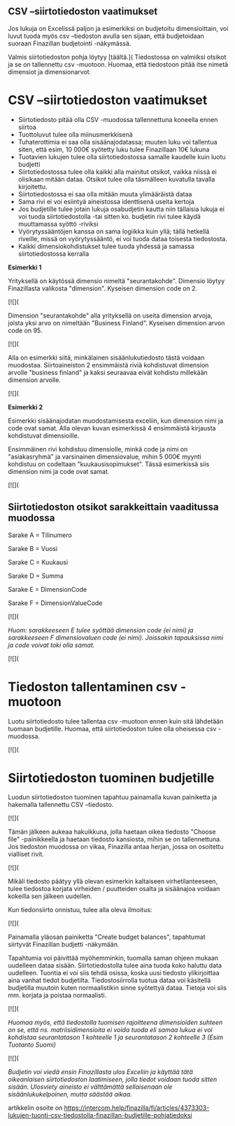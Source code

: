 ## CSV –siirtotiedoston vaatimukset

Jos lukuja on Excelissä paljon ja esimerkiksi on budjetoitu dimensioittain, voi luvut tuoda myös csv –tiedoston avulla sen sijaan, että budjetoidaan suoraan Finazillan budjetointi -näkymässä.

Valmis siirtotiedoston pohja löytyy [täältä.]( Tiedostossa on valmiiksi otsikot ja se on tallennettu csv -muotoon. Huomaa, että tiedostoon pitää itse nimetä dimensiot ja dimensionarvot.

# **CSV –siirtotiedoston vaatimukset**

* Siirtotiedosto pitää olla CSV -muodossa tallennettuna koneella ennen siirtoa
* Tuottoluvut tulee olla miinusmerkkisenä
* Tuhaterottimia ei saa olla sisäänajodatassa; muuten luku voi tallentua siten, että esim, 10 000€ syötetty luku tulee Finazillaan 10€ lukuna
* Tuotavien lukujen tulee olla siirtotiedostossa samalle kaudelle kuin luotu budjetti
* Siirtotiedostossa tulee olla kaikki alla mainitut otsikot, vaikka niissä ei olisikaan mitään dataa. Otsikot tulee olla täsmälleen kuvatulla tavalla kirjoitettu.
* Siirtotiedostossa ei saa olla mitään muuta ylimääräistä dataa
* Sama rivi ei voi esiintyä aineistossa identtisenä useita kertoja
* Jos budjetille tulee jotain lukuja osabudjetin kautta niin tällaisia lukuja ei voi tuoda siirtotiedostolla -tai sitten ko. budjetin rivi tulee käydä muuttamassa syöttö -riviksi
* Vyörytyssääntöjen kanssa on sama logiikka kuin yllä; tällä hetkellä riveille, missä on vyörytyssääntö, ei voi tuoda dataa toisesta tiedostosta.
* Kaikki dimensiokohdistukset tulee tuoda yhdessä ja samassa siirtotiedostossa kerralla

**Esimerkki 1**

Yrityksellä on käytössä dimensio nimeltä "seurantakohde". Dimensio löytyy Finazillasta valikosta "dimension". Kyseisen dimension code on 2.

[![](

Dimension "seurantakohde" alla yrityksellä on useita dimension arvoja, joista yksi arvo on nimeltään "Business Finland". Kyseisen dimension arvon code on 95.

[![](

Alla on esimerkki siitä, minkälainen sisäänlukutiedosto tästä voidaan muodostaa. Siirtoaineiston 2 ensimmäistä riviä kohdistuvat dimension arvolle "business finland" ja kaksi seuraavaa eivät kohdistu millekään dimension arvolle.

[![](

**Esimerkki 2** 

Esimerkki sisäänajodatan muodostamisesta exceliin, kun dimension nimi ja code ovat samat. Alla olevan kuvan esimerkissä 4 ensimmäistä kirjausta kohdistuvat dimensioille.

Ensimmäinen rivi kohdistuu dimensiolle, minkä code ja nimi on "asiakasryhmä" ja varsinainen dimensiovalue, mihin 5 000€ myynti kohdistuu on codeltaan "kuukausisopimukset". Tässä esimerkissä siis dimension nimi ja code ovat samat.

[![](

## 

## **Siirtotiedoston otsikot sarakkeittain vaaditussa muodossa**

Sarake A = Tilinumero

Sarake B = Vuosi

Sarake C = Kuukausi

Sarake D = Summa

Sarake E = DimensionCode

Sarake F = DimensionValueCode

[![](

 *Huom: sarakkeeseen E tulee syöttää dimension code (ei nimi) ja sarakkeeseen F dimensiovaluen code (ei nimi). Joissakin tapauksissa nimi ja code voivat toki olla samat.* 

[![](

# **Tiedoston tallentaminen csv -muotoon**

Luotu siirtotiedosto tulee tallentaa csv -muotoon ennen kuin sitä lähdetään tuomaan budjetille. Huomaa, että siirtotiedoston tulee olla oheisessa csv -muodossa.

[![](

# **Siirtotiedoston tuominen budjetille**

Luodun siirtotiedoston tuominen tapahtuu painamalla kuvan painiketta ja hakemalla tallennettu CSV –tiedosto.

[![](

Tämän jälkeen aukeaa hakuikkuna, jolla haetaan oikea tiedosto "Choose file" -painikkeella ja haetaan tiedosto kansiosta, mihin se on tallennettuna. Jos tiedoston muodossa on vikaa, Finazilla antaa herjan, jossa on osoitettu vialliset rivit.

[![](

Mikäli tiedosto päätyy yllä olevan esimerkin kaltaiseen virhetilanteeseen, tulee tiedostoa korjata virheiden / puutteiden osalta ja sisäänajoa voidaan kokeilla sen jälkeen uudellen.

Kun tiedonsiirto onnistuu, tulee alla oleva ilmoitus:

[![](

Painamalla yläosan painiketta "Create budget balances", tapahtumat siirtyvät Finazillan budjetti -näkymään.

Tapahtumia voi päivittää myöhemminkin, tuomalla saman ohjeen mukaan uudelleen dataa sisään. Siirtotiedostolla tulee aina tuoda koko haluttu data uudelleen. Tuontia ei voi siis tehdä osissa, koska uusi tiedosto ylikirjoittaa aina vanhat tiedot budjetilta. Tiedostosiirrolla tuotua dataa voi käsitellä budjetilla muutoin kuten normaalistikin sinne syötettyä dataa. Tietoja voi siis mm. korjata ja poistaa normaalisti.

[![](

*Huomaa myös, että tiedostolla tuomisen rajoitteena dimensioiden suhteen on se, että ns. matriisidimensioita ei voida tuoda eli samaa lukua ei voi kohdistaa seurantatason 1 kohteelle 1 ja seurantatason 2 kohteelle 3 (Esim Tuotanto Suomi)*

[![](

*Budjetin voi viedä ensin Finazillasta ulos Exceliin ja käyttää tätä oikeanlaisen siirtotiedoston laatimiseen, jolla tiedot voidaan tuoda sitten sisään. Ulosviety aineisto ei välttämättä sellaisenaan ole sisäänlukukelpoinen, mutta säästää aikaa.*



artikkelin osoite on https://intercom.help/finazilla/fi/articles/4373303-lukujen-tuonti-csv-tiedostolla-finazillan-budjetille-pohjatiedoksi

